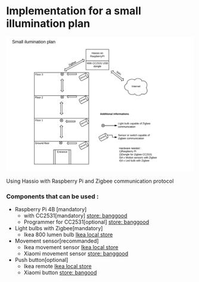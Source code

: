 # Implementation for a small illumination plan

![Plan1](https://github.com/luciancerbu/small_illumination/blob/master/files/Screenshot%202020-03-16%20at%2022.01.49.png)

Using Hassio with Raspberry Pi and Zigbee communication protocol 

### Components that can be used : 

* Raspberry Pi 4B [mandatory]
  * with CC2531[mandatory] [store: banggood](https://www.banggood.com/Wireless-Zigbee-CC2531-Sniffer-Bare-Board-Packet-Protocol-Analyzer-Module-USB-Interface-Dongle-p-1227206.html?rmmds=search&cur_warehouse=CN)
  * Programmer for CC2531[optional] [store: banggood]()
* Light bulbs with Zigbee[mandatory]
  * Ikea 800 lumen bulb [Ikea local store](https://www.ikea.com/ro/ro/p/tradfri-bec-led-e27-806-lumeni-wireless-alb-opal-90408797/)
* Movement sensor[recommanded]
  * Ikea movement sensor [Ikea local store](https://www.ikea.com/ro/ro/p/tradfri-senzor-miscare-wireless-alb-70429913/)
  * Xiaomi movement sensor [store: banggood](https://www.banggood.com/Original-Aqara-Zig_Bee-Wireless-Human-Body-PIR-Sensor-Smart-Home-Kit-From-Xiaomi-Eco-System-p-1177007.html?rmmds=search&cur_warehouse=HK)
* Push button[optional]
  * Ikea remote [Ikea local store](https://www.ikea.com/ro/ro/p/tradfri-buton-comanda-rapida-alb-40467765/)
  * Xiaomi button [store: bangood](https://www.banggood.com/Original-Xiaomi-Mijia-Smart-Home-Zig-bee-Wireless-Smart-Switch-Touch-Button-ON-OFF-WiFi-Remote-Control-Switch-p-1049175.html?rmmds=search&cur_warehouse=HK)
